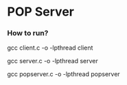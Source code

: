 # POP Server 

### How to run?

gcc client.c -o -lpthread client

gcc server.c -o -lpthread server

gcc popserver.c -o -lpthread popserver
